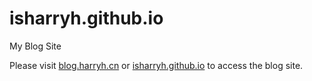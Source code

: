 isharryh.github.io
==========
My Blog Site

Please visit [blog.harryh.cn](https://blog.harryh.cn) or [isharryh.github.io](https://isharryh.github.io) to access the blog site.
